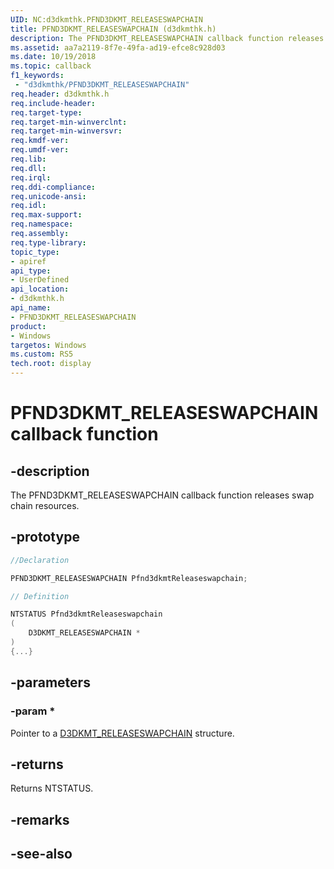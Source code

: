 ```yaml
---
UID: NC:d3dkmthk.PFND3DKMT_RELEASESWAPCHAIN
title: PFND3DKMT_RELEASESWAPCHAIN (d3dkmthk.h)
description: The PFND3DKMT_RELEASESWAPCHAIN callback function releases swap chain resources.
ms.assetid: aa7a2119-8f7e-49fa-ad19-efce8c928d03
ms.date: 10/19/2018
ms.topic: callback
f1_keywords:
 - "d3dkmthk/PFND3DKMT_RELEASESWAPCHAIN"
req.header: d3dkmthk.h
req.include-header:
req.target-type:
req.target-min-winverclnt:
req.target-min-winversvr:
req.kmdf-ver:
req.umdf-ver:
req.lib:
req.dll:
req.irql: 
req.ddi-compliance:
req.unicode-ansi:
req.idl:
req.max-support:
req.namespace:
req.assembly:
req.type-library: 
topic_type: 
- apiref
api_type: 
- UserDefined
api_location: 
- d3dkmthk.h
api_name: 
- PFND3DKMT_RELEASESWAPCHAIN
product:
- Windows
targetos: Windows
ms.custom: RS5
tech.root: display
---
```


# PFND3DKMT_RELEASESWAPCHAIN callback function

## -description

The PFND3DKMT_RELEASESWAPCHAIN callback function releases swap chain resources.

## -prototype

```cpp
//Declaration

PFND3DKMT_RELEASESWAPCHAIN Pfnd3dkmtReleaseswapchain; 

// Definition

NTSTATUS Pfnd3dkmtReleaseswapchain 
(
	D3DKMT_RELEASESWAPCHAIN *
)
{...}

```

## -parameters

### -param * 

Pointer to a [D3DKMT_RELEASESWAPCHAIN](ns-d3dkmthk-_d3dkmt_releaseswapchain.md) structure.

## -returns

Returns NTSTATUS.


## -remarks




## -see-also
